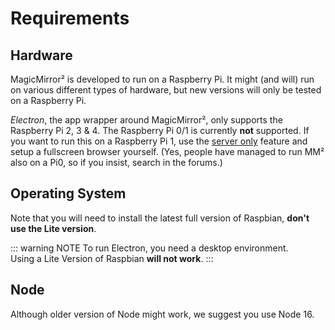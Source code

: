 # Requirements

## Hardware

MagicMirror² is developed to run on a Raspberry Pi. It might (and will) run on various different types of hardware, but new versions will only be tested on a Raspberry Pi.

*Electron*, the app wrapper around MagicMirror², only supports the Raspberry Pi 2, 3 & 4. The Raspberry Pi 0/1 is currently **not** supported. If you want to run this on a Raspberry Pi 1, use the [server only](installation.md#server-only) feature and setup a fullscreen browser yourself. (Yes, people have managed to run MM² also on a Pi0, so if you insist, search in the forums.)

## Operating System

Note that you will need to install the latest full version of Raspbian, **don't use the Lite version**.

::: warning NOTE
To run Electron, you need a desktop environment. \
Using a Lite Version of Raspbian **will not work**.
:::

## Node

Although older version of Node might work, we suggest you use Node 16.
